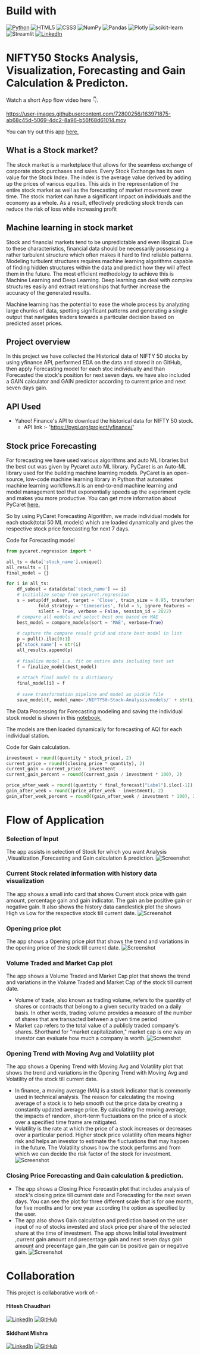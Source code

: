 
# Build with
[![Python](https://img.shields.io/badge/python-3670A0?style=for-the-badge&logo=python&logoColor=ffdd54)](https://www.python.org/downloads/release/python-380/)
![HTML5](https://img.shields.io/badge/html5-%23E34F26.svg?style=for-the-badge&logo=html5&logoColor=white)
![CSS3](https://img.shields.io/badge/css3-%231572B6.svg?style=for-the-badge&logo=css3&logoColor=white)
![NumPy](https://img.shields.io/badge/numpy-%23013243.svg?style=for-the-badge&logo=numpy&logoColor=white)
![Pandas](https://img.shields.io/badge/pandas-%23150458.svg?style=for-the-badge&logo=pandas&logoColor=white)
![Plotly](https://img.shields.io/badge/Plotly-%233F4F75.svg?style=for-the-badge&logo=plotly&logoColor=white)
![scikit-learn](https://img.shields.io/badge/scikit--learn-%23F7931E.svg?style=for-the-badge&logo=scikit-learn&logoColor=white)
![Streamlit](https://img.shields.io/static/v1?style=for-the-badge&message=Streamlit&color=FF4B4B&logo=Streamlit&logoColor=FFFFFF&label=)
[![LinkedIn](https://img.shields.io/badge/linkedin-%230077B5.svg?style=for-the-badge&logo=linkedin&logoColor=white)](https://www.linkedin.com/posts/hitesh-chaudhari-0259ba14a_data-india-cloud-activity-6921765376657641472-2Zyd?utm_source=linkedin_share&utm_medium=member_desktop_web)

# NIFTY50  Stocks Analysis, Visualization, Forecasting and Gain Calculation & Predicton.

Watch a short App flow video here 👇.

https://user-images.githubusercontent.com/72800256/163971875-ab68c45d-5069-4dc2-8a96-b56f68d61014.mov

You can try out this app [here.](https://share.streamlit.io/hitman-dev/nifty50_stock-analysis/app.py)

## What is a Stock market?

The stock market is a marketplace that allows for the seamless exchange of corporate stock purchases and sales. Every Stock Exchange has its own value for the Stock Index. The index is the average value derived by adding up the prices of various equities. This aids in the representation of the entire stock market as well as the forecasting of market movement over time. The stock market can have a significant impact on individuals and the economy as a whole. As a result, effectively predicting stock trends can reduce the risk of loss while increasing profit

## Machine learning in stock market
 
Stock and financial markets tend to be unpredictable and even illogical. Due to these characteristics, financial data should be necessarily possessing a rather turbulent structure which often makes it hard to find reliable patterns. Modeling turbulent structures requires machine learning algorithms capable of finding hidden structures within the data and predict how they will affect them in the future. The most efficient methodology to achieve this is Machine Learning and Deep Learning. Deep learning can deal with complex structures easily and extract relationships that further increase the accuracy of the generated results.

Machine learning has the potential to ease the whole process by analyzing large chunks of data, spotting significant patterns and generating a single output that navigates traders towards a particular decision based on predicted asset prices.

## Project overview
In this project we have collected the Historical data of NIFTY 50 stocks by using yfinance  API, performed EDA on the data and stored it on GitHub, then apply Forecasting model for each stoc individually and than Forecasted the stock's position for next seven days. we have also included a GAIN calculator and GAIN predictor according to current price and next seven days gain.

## API Used

- Yahoo! Finance's API to download the historical data for NIFTY 50 stock.
  - API link :- 'https://pypi.org/project/yfinance/'

## Stock price Forecasting

For forecasting we have used various algorithms and auto ML libraries but the best out was given by Pycaret auto ML library.
PyCaret is an Auto-ML library used for the building machine learning models. PyCaret is an open-source, low-code machine learning library in Python that automates machine learning workflows.It is an end-to-end machine learning and model management tool that exponentially speeds up the
experiment cycle and makes you more productive.
You can get more information about PyCaret [here.](https://pycaret.org/)

So by using PyCaret Forecasting Algorithm, we made individual models for each stock(total 50 ML models) which are loaded dynamically and gives the respective stock price forecasting for next 7 days.

Code for Forecasting model
```python
from pycaret.regression import *

all_ts = data['stock_name'].unique()
all_results = []
final_model = {}

for i in all_ts:
    df_subset = data[data['stock_name'] == i]
    # initialize setup from pycaret.regression
    s = setup(df_subset, target = 'Close', train_size = 0.95, transform_target = True, data_split_shuffle = False,
            fold_strategy = 'timeseries', fold = 5, ignore_features = ['stock_name'], numeric_features = ['day_of_year', 'year','month', 'day_of_week'],
            silent = True, verbose = False, session_id = 2022)
    # compare all models and select best one based on MAE
    best_model = compare_models(sort = 'MAE', verbose=True)
    
    # capture the compare result grid and store best model in list
    p = pull().iloc[0:1]
    p['stock_name'] = str(i)
    all_results.append(p)
    
    # finalize model i.e. fit on entire data including test set
    f = finalize_model(best_model)
    
    # attach final model to a dictionary
    final_model[i] = f
    
    # save transformation pipeline and model as pickle file 
    save_model(f, model_name='/NIFTY50-Stock-Analysis/models/' + str(i), verbose=False)
```
The Data Processing for Forecasting modeling and saving the individual stock model is shown in this [notebook.](https://github.com/hitman-dev/NIFTY50_Stock-Analysis/blob/master/stock_model_save.ipynb)

The models are then loaded dynamically for forecasting of AQI for each individual station.

Code for Gain calculation.
```python
investment = round((quantity * stock_price), 2)
current_price = round((closing_price * quantity), 2)
current_gain = current_price - investment
current_gain_percent = round((current_gain / investment * 100), 2)

price_after_week = round((quantity * final_forecast["Label"].iloc[-1]), 2)
gain_after_week = round((price_after_week - investment), 2)
gain_after_week_percent = round((gain_after_week / investment * 100), 2)
```

# Flow of Application
### Selection of Input
The app assists in selection of Stock for which you want Analysis ,Visualization ,Forecasting and Gain calculation & prediction.
![Screenshot](images/img_1.JPG)

### Current Stock related information with history data visualization
 The app shows a small info card that shows Current stock price with gain amount, percentage gain and gain indicator. The gain an be positive gain or negative gain. It also shows the history data candlestick plot the shows High vs Low for the respective stock till current date.
![Screenshot](images/img_2.JPG)

### Opening price plot 
 The app shows a Opening price plot that shows the trend and variations in the opening price of the stock till current date.
![Screenshot](images/img_3.JPG)

### Volume Traded and Market Cap plot 
 The app shows a Volume Traded and Market Cap plot that shows the trend and variations in the Volume Traded and Market Cap of the stock till current date.
- Volume of trade, also known as trading volume, refers to the quantity of shares or contracts that belong to a given security traded on a daily basis. In other words, trading volume provides a measure of the number of shares that are transacted between a given time period
- Market cap refers to the total value of a publicly traded company's shares. Shorthand for "market capitalization," market cap is one way an investor can evaluate how much a company is worth.
![Screenshot](images/img_4.JPG)

### Opening Trend with Moving Avg and Volatility plot 
 The app shows a Opening Trend with Moving Avg and Volatility plot  that shows the trend and variations in the Opening Trend with Moving Avg and Volatility of the stock till current date. 
- In finance, a moving average (MA) is a stock indicator that is commonly used in technical analysis. The reason for calculating the moving average of a stock is to help smooth out the price data by creating a constantly updated average price.
By calculating the moving average, the impacts of random, short-term fluctuations on the price of a stock over a specified time frame are mitigated.
- Volatility is the rate at which the price of a stock increases or decreases over a particular period.
Higher stock price volatility often means higher risk and helps an investor to estimate the fluctuations that may happen in the future.
 The Volatility shows how the stock performs and from which we can decide the risk factor of the stock for investment.
![Screenshot](images/img_5.JPG)

### Closing Price Forecasting and Gain calculation & prediction.
- The app shows a Closing Price Forecastin plot  that includes analysis of stock's closing price till current date and Forecasting for the next seven days. You can see the plot for three different scale that is for one month, for five months and for one year according the option as specified by the user.
- The app also shows Gain calculation and prediction based on the user input of no of stocks invested and stock price per share of the selected share at the time of investment. The app shows Initial total investment ,current gain amount and precentage gain and next seven days gain amount and precentage gain ,the gain can be positive gain or negative gain.
![Screenshot](images/img_5.JPG)

 # Collaboration 
 This project is collaborative work of:-
 
#### Hitesh Chaudhari
[![LinkedIn](https://img.shields.io/badge/linkedin-%230077B5.svg?style=for-the-badge&logo=linkedin&logoColor=white)](https://www.linkedin.com/in/hitesh-chaudhari-0259ba14a/)
[![GitHub](https://img.shields.io/badge/github-%23121011.svg?style=for-the-badge&logo=github&logoColor=white)](https://github.com/hitman-dev)
 
#### Siddhant Mishra
[![LinkedIn](https://img.shields.io/badge/linkedin-%230077B5.svg?style=for-the-badge&logo=linkedin&logoColor=white)](https://www.linkedin.com/in/siddhant-mishra-02aa50110/)
[![GitHub](https://img.shields.io/badge/github-%23121011.svg?style=for-the-badge&logo=github&logoColor=white)](https://github.com/0NE-C0DEMAN)
